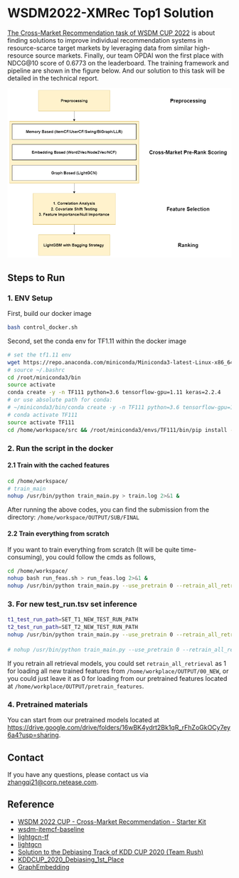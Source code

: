 # WSDM2022-XMRec Top1 Solution

[The Cross-Market Recommendation task of WSDM CUP 2022](https://xmrec.github.io/wsdmcup/) is about finding solutions to improve individual recommendation systems in resource-scarce target markets by leveraging data from similar high-resource source markets. Finally, our team OPDAI won the first place with NDCG@10 score of 0.6773 on the leaderboard. The training framework and pipeline are shown in the figure below. And our solution to this task will be detailed in the technical report.


<img src=pipeline.png style=width:666px>


## Steps to Run

### 1. ENV Setup

First, build our docker image

```bash
bash control_docker.sh
```
Second, set the conda env for TF1.11 within the docker image

```bash
# set the tf1.11 env
wget https://repo.anaconda.com/miniconda/Miniconda3-latest-Linux-x86_64.sh -O ~/miniconda.sh && bash ~/miniconda.sh -b
# source ~/.bashrc
cd /root/miniconda3/bin
source activate
conda create -y -n TF111 python=3.6 tensorflow-gpu=1.11 keras=2.2.4
# or use absolute path for conda:
# ~/miniconda3/bin/conda create -y -n TF111 python=3.6 tensorflow-gpu=1.11 keras=2.2.4
# conda activate TF111 
source activate TF111 
cd /home/workspace/src && /root/miniconda3/envs/TF111/bin/pip install -r requirements_tf_4lgcn_v1.txt
```

### 2. Run the script in the docker

#### 2.1 Train with the cached features
```bash
cd /home/workspace/
# train_main
nohup /usr/bin/python train_main.py > train.log 2>&1 &
```
After running the above codes, you can find the submission from the directory: `/home/workspace/OUTPUT/SUB/FINAL`

#### 2.2 Train everything from scratch

If you want to train everything from scratch (It will be quite time-consuming), you could follow the cmds as follows, 

```bash
cd /home/workspace/
nohup bash run_feas.sh > run_feas.log 2>&1 &  
nohup /usr/bin/python train_main.py --use_pretrain 0 --retrain_all_retrieval 1 > train.log 2>&1 &
```
### 3. For new test_run.tsv set inference
```bash
t1_test_run_path=SET_T1_NEW_TEST_RUN_PATH
t2_test_run_path=SET_T2_NEW_TEST_RUN_PATH
nohup /usr/bin/python train_main.py --use_pretrain 0 --retrain_all_retrieval 0 --t1_test_run_path t1_test_run_path --t2_test_run_path t2_test_run_path > train.log 2>&1 &

# nohup /usr/bin/python train_main.py --use_pretrain 0 --retrain_all_retrieval 0 --t1_test_run_path /home/workspace/DATA/t1/test_run.tsv --t2_test_run_path /home/workspace/DATA/t2/test_run.tsv > train.log 2>&1 &
```
If you retrain all retrieval models, you could set `retrain_all_retrieval` as 1 for loading all new trained features from `/home/workplace/OUTPUT/00_NEW`, or you could just leave it as 0 for loading from our pretrained features located at `/home/workplace/OUTPUT/pretrain_features`.

### 4. Pretrained materials

You can start from our pretrained models located at https://drive.google.com/drive/folders/16wBK4ydrt2Bk1qR_rFhZoGkOCy7ey6a4?usp=sharing.


## Contact
If you have any questions, please contact us via zhangqi21@corp.netease.com.

## Reference

* [WSDM 2022 CUP - Cross-Market Recommendation - Starter Kit](https://github.com/hamedrab/wsdm22_cup_xmrec)
* [wsdm-itemcf-baseline](https://aistudio.baidu.com/aistudio/projectdetail/3142643)
* [lightgcn-tf](https://github.com/kuandeng/LightGCN)
* [lightgcn](https://github.com/gusye1234/LightGCN-PyTorch)
* [Solution to the Debiasing Track of KDD CUP 2020 (Team Rush)](https://github.com/xuetf/KDD_CUP_2020_Debiasing_Rush)
* [KDDCUP_2020_Debiasing_1st_Place](https://github.com/aister2020/KDDCUP_2020_Debiasing_1st_Place)
* [GraphEmbedding](https://github.com/shenweichen/GraphEmbedding)
